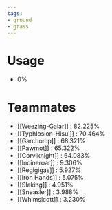 ```yaml
---
tags:
- ground
- grass
---
```

# Usage
- 0%
# Teammates
- [[Weezing-Galar]] : 82.225%
- [[Typhlosion-Hisui]] : 70.464%
- [[Garchomp]] : 68.321%
- [[Pawmot]] : 65.322%
- [[Corviknight]] : 64.083%
- [[Incineroar]] : 9.306%
- [[Regigigas]] : 5.927%
- [[Iron Hands]] : 5.075%
- [[Slaking]] : 4.951%
- [[Sneasler]] : 3.988%
- [[Whimsicott]] : 3.230%